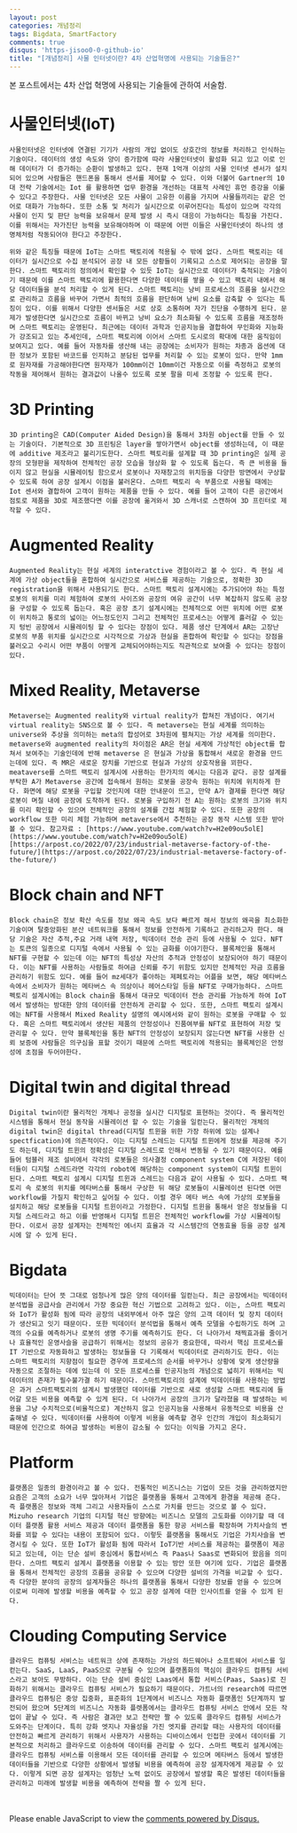 ```yaml
---
layout: post
categories: 개념정리
tags: Bigdata, SmartFactory
comments: true
disqus: 'https-jisoo0-0-github-io' 
title: "[개념정리] 사물 인터넷이란? 4차 산업혁명에 사용되는 기술들은?"
---
```

본 포스트에서는 4차 산업 혁명에 사용되는 기술들에 관하여 서술함.
</br>

# 사물인터넷(IoT)
    
    사물인터넷은 인터넷에 연결된 기기가 사람의 개입 없이도 상호간의 정보를 처리하고 인식하는 기술이다. 데이터의 생성 속도와 양이 증가함에 따라 사물인터넷이 활성화 되고 있고 이로 인해 데이터가 더 증가하는 순환이 발생하고 있다. 현재 1억개 이상의 사물 인터넷 센서가 설치되어 있으며 사람들은 핸드폰을 통해서 센서를 제어할 수 있다. 이와 더불어 Gartner의 10대 전략 기술에서는 Iot 를 활용하면 업무 환경을 개선하는 대표적 사례인 휴먼 증강을 이룰 수 있다고 주장한다. 사물 인터넷은 모든 사물이 고유한 이름을 가지며 사물들끼리는 같은 언어로 대화가 가능하다. 또한 소통 및 처리가 실시간으로 이루어진다는 특성이 있으며 각각의 사물이 인지 및 판단 능력을 보유해서 문제 발생 시 즉시 대응이 가능하다는 특징을 가진다. 이를 위해서는 자가진단 능력을 보유해야하며 이 때문에 어떤 이들은 사물인터넷이 하나의 생명체처럼 작동되어야 한다고 주장한다. 
    
    위와 같은 특징들 때문에 IoT는 스마트 팩토리에 적용될 수 밖에 없다. 스마트 팩토리는 데이터가 실시간으로 수집 분석되어 공장 내 모든 상황들이 기록되고 스스로 제어되는 공장을 말한다. 스마트 팩토리의 정의에서 확인할 수 있듯 IoT는 실시간으로 데이터가 축적되는 기술이기 때문에 이를 스마트 팩토리에 활용한다면 다양한 데이터를 쌓을 수 있고 팩토리 내에서 해당 데이터들을 분석 처리할 수 있게 된다. 스마트 팩토리는 낭비 프로세스의 흐름을 실시간으로 관리하고 흐름을 바꾸어 가면서 최적의 흐름을 판단하며 낭비 요소를 감축할 수 있다는 특징이 있다. 이를 위해서 다양한 센서들은 서로 상호 소통하며 자가 진단을 수행하게 된다. 문제가 발생한다면 실시간으로 흐름이 바뀌고 낭비 요소가 최소화될 수 있도록 흐름을 재조정하며 스마트 팩토리는 운영된다. 최근에는 데이터 과학과 인공지능을 결합하여 무인화와 지능화가 강조되고 있는 추세인데, 스마트 팩토리에 이어서 스마트 도시로의 확대에 대한 움직임이 보여지고 있다. 예를 들어 자동차를 생산해 내는 공장에는 소비자가 원하는 차종과 옵션에 대한 정보가 포함된 바코드를 인지하고 분담된 업무를 처리할 수 있는 로봇이 있다. 만약 1mm로 원자재를 가공해야한다면 원자재가 100mm이건 10mm이건 자동으로 이를 측정하고 로봇의 작동을 제어해서 원하는 결과값이 나올수 있도록 로봇 팔을 미세 조정할 수 있도록 한다. 
    
# 3D Printing
    
    3D printing은 CAD(Computer Aided Design)을 통해서 3차원 object를 만들 수 있는 기술이다. 기본적으로 3D 프린팅은 layer을 쌓아가면서 object를 생성하는데, 이 때문에 additive 제조라고 불리기도한다. 스마트 펙토리를 설계할 때 3D printing은 실제 공장의 모형판을 제작하여 전체적인 공장 모습을 형상화 할 수 있도록 돕는다. 즉 큰 비용을 들이지 않고 현실을 시뮬레이팅 함으로서 로봇이나 자재창고의 위치등을 다양한 방면에서 구상할 수 있도록 하여 공장 설계시 이점을 불러온다. 스마트 팩토리 속 부품으로 사용될 때에는 Iot 센서와 결합하여 고객이 원하는 제품을 만들 수 있다. 예를 들어 고객이 다른 공간에서 점토로 제품을 3D로 제조했다면 이를 공장에 옮겨와서 3D 스캐너로 스캔하여 3D 프린터로 제작할 수 있다. 
    
# Augmented Reality
    
    Augmented Reality는 현실 세계의 interatctive 경험이라고 볼 수 있다. 즉 현실 세계에 가상 object들을 혼합하여 실시간으로 서비스를 제공하는 기술으로, 정확한 3D registration을 위해서 사용되기도 한다. 스마트 팩토리 설계시에는 추가되어야 하는 특정 로봇의 위치를 미리 체험하여 로봇의 사이즈와 공장의 여유 공간이 너무 복잡하지 않도록 공장을 구성할 수 있도록 돕는다. 혹은 공장 초기 설계시에는 전체적으로 어떤 위치에 어떤 로봇이 위치하고 통로의 넓이는 어느정도인지 그리고 전체적인 프로세스는 어떻게 흘러갈 수 있는지 텅빈 공장에서 시뮬레이팅 할 수 있다는 장점이 있다. 제품 생산 단계에서 AR는 고장난 로봇의 부품 위치를 실시간으로 시각적으로 가상과 현실을 혼합하여 확인할 수 있다는 장점을 불러오고 수리시 어떤 부품이 어떻게 교체되어야하는지도 직관적으로 보여줄 수 있다는 장점이 있다.
    
# Mixed Reality, Metaverse
    
    Metaverse는 Augmented reality와 virtual reality가 합쳐진 개념이다. 여기서 virtual reality는 SNS으로 볼 수 있다. 즉 metaverse는 현실 세계를 의미하는 universe와 추상을 의미하는 meta의 합성어로 3차원에 펼쳐지는 가상 세계를 의미한다. metaverse와 augmented reality의 차이점은 AR은 현실 세계에 가상적인 object를 합쳐서 보여주는 기술인데에 반해 metaverse 은 현실과 가상을 통합해서 새로운 환경을 만드는데에 있다. 즉 MR은 새로운 장치를 기반으로 현실과 가상의 상호작용을 꾀한다. meataverse를 스마트 팩토리 설계시에 사용하는 한가지의 예시는 다음과 같다. 공장 설계를 부탁한 A가 Metaverse 공간에 접속해서 원하는 로봇을 공장속 원하는 위치에 위치하게 한다. 화면에 해당 로봇을 구입할 것인지에 대한 안내문이 뜨고, 만약 A가 결제를 한다면 해당 로봇이 며칠 내에 공장에 도착하게 된다. 로봇을 구입하기 전 A는 원하는 로봇의 크기와 위치를 미리 확인할 수 있으며 전체적인 공장의 설계를 간접 체험할 수 있다. 또한 공장의 workflow 또한 미리 체험 가능하며 metaverse에서 추천하는 공장 동작 시스템 또한 받아볼 수 있다. 참고자료 : [https://www.youtube.com/watch?v=H2e09ou5olE](https://www.youtube.com/watch?v=H2e09ou5olE) [https://arpost.co/2022/07/23/industrial-metaverse-factory-of-the-future/](https://arpost.co/2022/07/23/industrial-metaverse-factory-of-the-future/) 
    
# Block chain and NFT
    
    Block chain은 정보 확산 속도를 정보 왜곡 속도 보다 빠르게 해서 정보의 왜곡을 최소화한 기술이며 탈중앙화된 분산 네트워크를 통해서 정보를 안전하게 기록하고 관리하고자 한다. 해당 기술은 자산 추적,주요 거래 내역 저장, 빅데이터 전송 관리 등에 사용될 수 있다. NFT는 토큰의 일종으로 디지털 속에서 사용될 수 있는 금화를 이야기한다. 블록체인을 통해서 NFT를 구현할 수 있는데 이는 NFT의 특성상 자산의 추적과 안정성이 보장되어야 하기 때문이다. 이는 NFT를 사용하는 사람들로 하여금 신뢰를 주기 위함도 있지만 전체적인 자금 흐름을 관리하기 위함도 있다. 예를 들어 mz세대가 좋아하는 제페토라는 어플을 보면, 해당 메타버스 속에서 소비자가 원하는 메타버스 속 의상이나 헤어스타일 등을 NFT로 구매가능하다. 스마트 펙토리 설계시에는 Block chain을 통해서 대규모 빅데이터 전송 관리를 가능하게 하여 IoT에서 발생하는 방대한 양의 데이터를 안전하게 관리할 수 있다. 또한, 스마트 팩토리 설계시에는 NFT를 사용해서 Mixed Reality 설명의 예시에서와 같이 원하는 로봇을 구매할 수 있다. 혹은 스마트 팩토리에서 생산된 제품의 안정성이나 진품여부를 NFT로 표현하여 저장 및 관리할 수 있다. 만약 블록체인을 통한 NFT의 안정성이 보장되지 않는다면 NFT를 사용한 신뢰 보증에 사람들은 의구심을 표할 것이기 때문에 스마트 팩토리에 적용되는 블록체인은 안정성에 초점을 두어야한다. 
    
# Digital twin and digital thread
    
    Digital twin이란 물리적인 개체나 공정을 실시간 디지털로 표현하는 것이다. 즉 물리적인 시스템을 통해서 현실 동작을 시뮬레이션 할 수 있는 기술을 일컫는다. 물리적인 개체의 digital twin은 digital thread(디지털 트윈을 위한 가장 하위에 있는 설계나 spectfication)에 의존적이다. 이는 디지털 스레드는 디지털 트윈에게 정보를 제공해 주기도 하는데, 디지털 트윈의 정확성은 디지털 스레드로 인해서 변동될 수 있기 때문이다. 예를 들어 텀블러 제조 설비에서 각각의 로봇들은 의사결정 component system C에 저장된 데이터들이 디지털 스레드라면 각각의 robot에 해당하는 component system이 디지털 트윈이 된다. 스마트 팩토리 설계시 디지털 트윈과 스레드는 다음과 같이 사용될 수 있다. 스마트 팩토리 속 로봇의 위치를 메타버스를 통해서 구상한 뒤 해당 로봇들이 시뮬레이션 된다면 어떤 workflow를 가질지 확인하고 싶어질 수 있다. 이럴 경우 메타 버스 속에 가상의 로봇들을 설치하고 해당 로봇들을 디지털 트윈이라고 가정한다. 디지털 트윈을 통해서 얻은 정보들을 디지털 스레드라고 하고 이를 반영해서 디지털 트윈은 전체적인 workflow를 가상 시뮬레이팅 한다. 이로서 공장 설계자는 전체적인 에너지 효율과 각 시스템간의 연동효율 등을 공장 설계시에 알 수 있게 된다.
    
# Bigdata
    
    빅데이터는 단어 뜻 그대로 엄청나게 많은 양의 데이터를 일컫는다. 최근 공장에서는 빅데이터 분석법을 공급사슬 관리에서 가장 중요한 혁신 기법으로 고려하고 있다. 이는, 스마트 팩토리와 IoT가 활성화 됨에 따라 공장의 내외부에서 아주 많은 양의 고객 데이터 및 장치 데이터가 생산되고 잇기 때문이다. 또한 빅데이터 분석법을 통해서 예측 모델을 수립하기도 하며 고객의 수요를 예측하거나 로봇의 생명 주기를 예측하기도 한다. 더 나아가서 채찍효과를 줄이거나 효율적인 운영사슬을 공급하기 위해서는 정보의 공유가 중요한데, 따라서 핵심 프로세스를 IT 기반으로 자동화하고 발생하는 정보들을 다 기록해서 빅데이터로 관리하기도 한다. 이는 스마트 팩토리의 지향점이 필요한 경우에 프로세스의 순서를 바꾸거나 상황에 맞게 생산량을 자동으로 조절하는 데에 있는데 이 모든 프로세스를 인공지능의 개념으로 넓히기 위해서는 빅데이터의 존재가 필수불가결 하기 때문이다. 스마트팩토리의 설계에 빅데이터를 사용하는 방법은 과거 스마트팩토리의 설계시 발생했던 데이터를 기반으로 새로 생성할 스마트 팩토리에 들어갈 모든 비용을 예측할 수 있게 된다. 더 나아가서 공장의 크기가 달라졌을 때 발생하는 비용을 그냥 수치적으로(비율적으로) 계산하지 않고 인공지능을 사용해서 유동적으로 비용을 산출해낼 수 있다. 빅데이터를 사용하여 이렇게 비용을 예측할 경우 인간의 개입이 최소화되기 때문에 인간으로 하여금 발생하는 비용이 감소될 수 있다는 이익을 가지고 온다. 
    
# Platform
    
    플랫폼은 일종의 환경이라고 볼 수 있다. 전통적인 비즈니스는 기업이 모든 것을 관리하였지만 요즘은 고객의 소요가 너무 많아져서 기업은 플랫폼을 통해서 고객에게 환경을 제공해 준다. 즉 플랫폼은 정보와 객체 그리고 사용자들이 스스로 가치를 만드는 것으로 볼 수 있다. Mizuho research 기업의 디지털 혁신 방향에는 비즈니스 모델의 고도화를 이야기할 때 데이터 플랫폼 활용 서비스 제공과 데이터 플랫폼을 통한 항공 서비스를 확장하며 가치사슬의 변화를 꾀할 수 있다는 내용이 포함되어 있다. 이렇듯 플랫폼을 통해서도 기업은 가치사슬을 변경시킬 수 있다. 또한 IoT가 활성화 됨에 따라서 IoT기반 서비스를 제공하는 플랫폼이 제공되고 있는데, 이는 단순 설비 중심에서 통합서비스 즉 Paas나 Saas로 변화되어 왔음을 의미한다. 스마트 팩토리 설계시 플랫폼을 이용할 수 있는 방안 또한 여기에 있다. 기업은 플랫폼을 통해서 전체적인 공장의 흐름을 공유할 수 있으며 다양한 설비의 가격을 비교할 수 있다. 즉 다양한 분야의 공장의 설계자들은 하나의 플랫폼을 통해서 다양한 정보를 얻을 수 있으며 이로써 미래에 발생할 비용을 예측할 수 있고 공장 설계에 대한 인사이트를 얻을 수 있게 된다. 
    
# Clouding Computing Service
    
    클라우드 컴퓨팅 서비스는 네트워크 상에 존재하는 가상의 하드웨어나 소프트웨어 서비스를 일컫는다. SaaS, LaaS, PaaS으로 구분될 수 있으며 플랫폼화의 핵심이 클라우드 컴퓨팅 서비스라고 보아도 무방하다. 이는 단순 설비 중심인 Laas에서 통합 서비스(Paas, Saas)로 진화하기 위해서는 클라우드 컴퓨팅 서비스가 필요하기 때문이다. 가트너의 research에 따르면 클라우드 컴퓨팅은 중앙 집중화, 표준화의 1단계에서 비즈니스 자동화 플랫폼인 5단계까지 발전되어 왔으며 5단계의 비즈니스 자동화 플렛폼에서는 클라우드 컴퓨팅 서비스 안에서 모든 작업이 끝날 수 있다. 즉 사람은 결과만 보고 전략만 짤 수 있도록 클라우드 컴퓨팅 서비스가 도와주는 단계이다. 특히 강화 엣지나 자율성을 가진 엣지를 관리할 때는 사용자의 데이터를 안전하고 빠르게 관리하기 위해서 사용자가 사용하는 디바이스에서 인접한 곳에서 데이터를 기본적으로 처리하고 클라우드로 이송하여 데이터를 관리할 수 있다. 스마트 팩토리 설계시에는 클라우드 컴퓨팅 서비스를 이용해서 모든 데이터를 관리할 수 있으며 메타버스 등에서 발생한 데이터들을 기반으로 다양한 상황에서 발생될 비용을 예측하여 공장 설계자에게 제공할 수 있다. 이렇게 되면 공장 설계자는 엄청난 노력 없이도 공장에서 발생할 혹은 발생된 데이터들을 관리하고 미래에 발생할 비용을 예측하여 전략을 짤 수 있게 된다.

<br/>
<br/>
<div id="disqus_thread"></div>
<script>
    (function() { // DON'T EDIT BELOW THIS LINE
    var d = document, s = d.createElement('script');
    s.src = 'https://https-jisoo0-0-github-io.disqus.com/embed.js';
    s.setAttribute('data-timestamp', +new Date());
    (d.head || d.body).appendChild(s);
    })();
</script>
<noscript>Please enable JavaScript to view the <a href="https://disqus.com/?ref_noscript">comments powered by Disqus.</a></noscript>

[jekyll-docs]: http://jekyllrb.com/docs/home
[jekyll-gh]:   https://github.com/jekyll/jekyll
[jekyll-talk]: https://talk.jekyllrb.com/